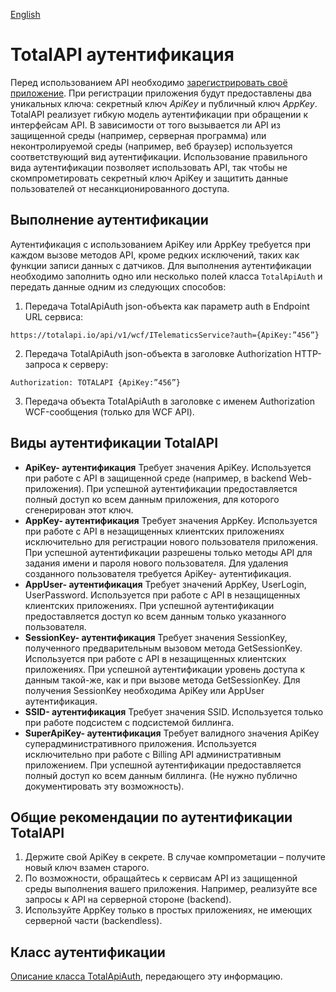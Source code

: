[English](../auth.md)

TotalAPI аутентификация
==========================
Перед использованием API необходимо [зарегистрировать своё приложение](http://welcome.totalapi.io). При регистрации приложения будут предоставлены два уникальных ключа: секретный ключ *ApiKey* и публичный ключ *AppKey*.
TotalAPI реализует гибкую модель аутентификации при обращении к интерфейсам API.  В зависимости от того вызывается ли API из защищенной среды (например, серверная программа) или неконтролируемой среды (например, веб браузер) используется соответствующий вид аутентификации. Использование правильного вида аутентификации позволяет использовать API, так чтобы не скомпрометировать секретный ключ ApiKey и защитить данные пользователей от несанкционированного доступа.

Выполнение аутентификации
-------------------------------------------------------
Аутентификация с использованием ApiKey или AppKey требуется при каждом вызове методов API, кроме редких исключений, таких как функции записи данных с датчиков. Для выполнения аутентификации необходимо заполнить одно или несколько полей класса `TotalApiAuth` и передать данные одним из следующих способов:

 1.	Передача TotalApiAuth json-объекта как параметр auth в Endpoint URL сервиса:
```
https://totalapi.io/api/v1/wcf/ITelematicsService?auth={ApiKey:”456”}
```
 2.	Передача TotalApiAuth json-объекта в заголовке Authorization HTTP-запроса к серверу:
```
Authorization: TOTALAPI {ApiKey:”456”}
```
 3.	Передача объекта TotalApiAuth в заголовке с именем Authorization WCF-сообщения (только для WCF API).

Виды аутентификации TotalAPI
-----------------------------------------------------------
* **ApiKey- аутентификация**
Требует значения ApiKey. Используется при работе с API в защищенной среде (например, в backend Web-приложения). При успешной аутентификации предоставляется полный доступ ко всем данным приложения, для которого сгенерирован этот ключ.
* **AppKey- аутентификация**
Требует значения AppKey. Используется при работе с API в незащищенных клиентских приложениях исключительно для регистрации нового пользователя приложения. При успешной аутентификации разрешены только методы API для задания имени и пароля нового пользователя. Для удаления созданного пользователя требуется ApiKey- аутентификация.
* **AppUser- аутентификация**
Требует значений AppKey, UserLogin, UserPassword. Используется при работе с API в незащищенных клиентских приложениях. При успешной аутентификации предоставляется доступ ко всем данным только указанного пользователя.
* **SessionKey- аутентификация**
Требует значения SessionKey, полученного предварительным вызовом метода GetSessionKey. Используется при работе с API в незащищенных клиентских приложениях.  При успешной аутентификации уровень доступа к данным такой-же, как и при вызове метода GetSessionKey. Для получения SessionKey необходима ApiKey или AppUser аутентификация.
* **SSID- аутентификация**
Требует значения SSID. Используется только при работе подсистем с подсистемой биллинга.
* **SuperApiKey- аутентификация**
Требует валидного значения ApiKey суперадминистративного приложения. Используется исключительно при работе с Billing API административным приложением. При успешной аутентификации предоставляется полный доступ ко всем данным биллинга. (Не нужно публично документировать эту возможность).

Общие рекомендации по аутентификации TotalAPI
-------------------------------------------------------------------------------
1. Держите свой ApiKey в секрете. В случае компрометации – получите новый ключ взамен старого. 
2. По возможности, обращайтесь к сервисам API из защищенной среды выполнения вашего приложения. Например, реализуйте все запросы к API на серверной стороне (backend). 
3. Используйте AppKey только в простых приложениях, не имеющих серверной части (backendless).

Класс аутентификации
--------------------------------------------------
[Описание класса TotalApiAuth](http://apiref.totalapi.io), передающего эту информацию.

